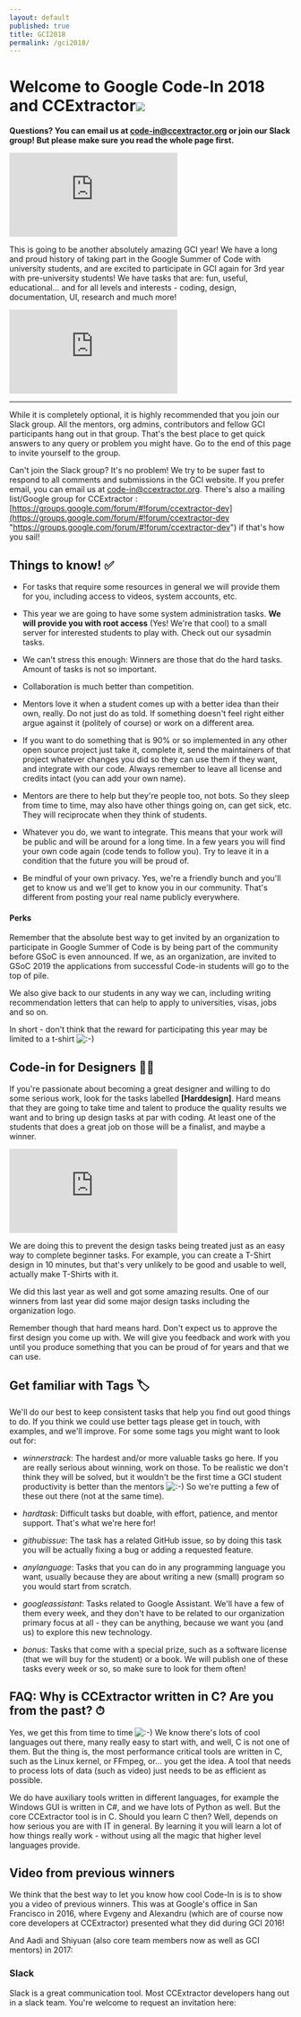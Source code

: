 ```yaml
---
layout: default
published: true
title: GCI2018
permalink: /gci2018/
---
```

# Welcome to Google Code-In 2018 and CCExtractor![](https://www.ccextractor.org/public:codein:google_code-in_2018#welcome_to_google_code-in_2018_and_ccextractor)

**Questions? You can email us at  code-in@ccextractor.org  or join our Slack group! But please make sure you read the whole page first.**

  
[![ CCExtractor is participating in Google Code In 2018!](https://www.ccextractor.org/lib/exe/fetch.php?tok=6ac2fc&media=https%3A%2F%2Fgithub.com%2FCCExtractor%2Fccextractor-org-media%2Fraw%2Fmaster%2Fext%2Fgoogle-code-In-2018.gif " CCExtractor is participating in Google Code In 2018!")](https://www.ccextractor.org/lib/exe/fetch.php?tok=6ac2fc&media=https%3A%2F%2Fgithub.com%2FCCExtractor%2Fccextractor-org-media%2Fraw%2Fmaster%2Fext%2Fgoogle-code-In-2018.gif "https://github.com/CCExtractor/ccextractor-org-media/raw/master/ext/google-code-In-2018.gif")  

This is going to be another absolutely amazing GCI year! We have a long and proud history of taking part in the Google Summer of Code with university students, and are excited to participate in GCI again for 3rd year with pre-university students! We have tasks that are: fun, useful, educational… and for all levels and interests - coding, design, documentation, UI, research and much more!

  
[![ Google Code-IN task categories!](https://www.ccextractor.org/lib/exe/fetch.php?tok=46d02a&media=https%3A%2F%2Fraw.githubusercontent.com%2FCCExtractor%2Fccextractor-org-media%2Fmaster%2Fext%2Fgci-task-categories.png " Google Code-IN task categories!")](https://www.ccextractor.org/lib/exe/fetch.php?tok=46d02a&media=https%3A%2F%2Fraw.githubusercontent.com%2FCCExtractor%2Fccextractor-org-media%2Fmaster%2Fext%2Fgci-task-categories.png "https://raw.githubusercontent.com/CCExtractor/ccextractor-org-media/master/ext/gci-task-categories.png")  

----------

While it is completely optional, it is highly recommended that you join our Slack group. All the mentors, org admins, contributors and fellow GCI participants hang out in that group. That's the best place to get quick answers to any query or problem you might have. Go to the end of this page to invite yourself to the group.

Can't join the Slack group? It's no problem! We try to be super fast to respond to all comments and submissions in the GCI website. If you prefer email, you can email us at  code-in@ccextractor.org.  There's also a mailing list/Google group for CCExtractor :[https://groups.google.com/forum/#!forum/ccextractor-dev](https://groups.google.com/forum/#!forum/ccextractor-dev "https://groups.google.com/forum/#!forum/ccextractor-dev")  if that's how you sail!

## Things to know! ✅[](https://www.ccextractor.org/public:codein:google_code-in_2018#things_to_know_%E2%9C%85)

-   For tasks that require some resources in general we will provide them for you, including access to videos, system accounts, etc.
    

  

-   This year we are going to have some system administration tasks.  **We will provide you with root access**  (Yes! We're that cool) to a small server for interested students to play with. Check out our sysadmin tasks.
    

  

-   We can't stress this enough: Winners are those that do the hard tasks. Amount of tasks is not so important.
    

  

-   Collaboration is much better than competition.
    

  

-   Mentors love it when a student comes up with a better idea than their own, really. Do not just do as told. If something doesn't feel right either argue against it (politely of course) or work on a different area.
    

  

-   If you want to do something that is 90% or so implemented in any other open source project just take it, complete it, send the maintainers of that project whatever changes you did so they can use them if they want, and integrate with our code. Always remember to leave all license and credits intact (you can add your own name).
    

  

-   Mentors are there to help but they're people too, not bots. So they sleep from time to time, may also have other things going on, can get sick, etc. They will reciprocate when they think of students.
    

  

-   Whatever you do, we want to integrate. This means that your work will be public and will be around for a long time. In a few years you will find your own code again (code tends to follow you). Try to leave it in a condition that the future you will be proud of.
    

  

-   Be mindful of your own privacy. Yes, we're a friendly bunch and you'll get to know us and we'll get to know you in our community. That's different from posting your real name publicly everywhere.
    

  

#### Perks[](https://www.ccextractor.org/public:codein:google_code-in_2018#perks)

Remember that the absolute best way to get invited by an organization to participate in Google Summer of Code is by being part of the community before GSoC is even announced. If we, as an organization, are invited to GSoC 2019 the applications from successful Code-in students will go to the top of pile.

We also give back to our students in any way we can, including writing recommendation letters that can help to apply to universities, visas, jobs and so on.

In short - don't think that the reward for participating this year may be limited to a t-shirt  ![:-)](https://www.ccextractor.org/lib/images/smileys/icon_smile.gif) 

## Code-in for Designers 👩‍🎨[](https://www.ccextractor.org/public:codein:google_code-in_2018#code-in_for_designers_%F0%9F%91%A9_%F0%9F%8E%A8)

If you're passionate about becoming a great designer and willing to do some serious work, look for the tasks labelled  **[Harddesign]**. Hard means that they are going to take time and talent to produce the quality results we want and to bring up design tasks at par with coding. At least one of the students that does a great job on those will be a finalist, and maybe a winner.

[![The Media Manager popup](https://www.ccextractor.org/lib/exe/fetch.php?w=200&tok=f9a0ae&media=https%3A%2F%2Fraw.githubusercontent.com%2FCCExtractor%2Fccextractor-org-media%2Fmaster%2Fstatic%2Fccx_logo_transparent_800x600.png "The Media Manager popup")](https://www.ccextractor.org/lib/exe/fetch.php?tok=995076&media=https%3A%2F%2Fraw.githubusercontent.com%2FCCExtractor%2Fccextractor-org-media%2Fmaster%2Fstatic%2Fccx_logo_transparent_800x600.png "https://raw.githubusercontent.com/CCExtractor/ccextractor-org-media/master/static/ccx_logo_transparent_800x600.png")

We are doing this to prevent the design tasks being treated just as an easy way to complete beginner tasks. For example, you can create a T-Shirt design in 10 minutes, but that's very unlikely to be good and usable to well, actually make T-Shirts with it.

We did this last year as well and got some amazing results. One of our winners from last year did some major design tasks including the organization logo.

Remember though that hard means hard. Don't expect us to approve the first design you come up with. We will give you feedback and work with you until you produce something that you can be proud of for years and that we can use.

## Get familiar with Tags 🏷[](https://www.ccextractor.org/public:codein:google_code-in_2018#get_familiar_with_tags_%F0%9F%8F%B7)

We'll do our best to keep consistent tasks that help you find out good things to do. If you think we could use better tags please get in touch, with examples, and we'll improve. For some some tags you might want to look out for:

-   _winnerstrack_: The hardest and/or more valuable tasks go here. If you are really serious about winning, work on those. To be realistic we don't think they will be solved, but it wouldn't be the first time a GCI student productivity is better than the mentors  ![:-)](https://www.ccextractor.org/lib/images/smileys/icon_smile.gif)  So we're putting a few of these out there (not at the same time).  
    
-   _hardtask_: Difficult tasks but doable, with effort, patience, and mentor support. That's what we're here for!  
    
-   _githubissue_: The task has a related GitHub issue, so by doing this task you will be actually fixing a bug or adding a requested feature.  
    
-   _anylanguage_: Tasks that you can do in any programming language you want, usually because they are about writing a new (small) program so you would start from scratch.  
    
-   _googleassistant_: Tasks related to Google Assistant. We'll have a few of them every week, and they don't have to be related to our organization primary focus at all - they can be anything, because we want you (and us) to explore this new technology.  
    
-   _bonus_: Tasks that come with a special prize, such as a software license (that we will buy for the student) or a book. We will publish one of these tasks every week or so, so make sure to look for them often!  
    

## FAQ: Why is CCExtractor written in C? Are you from the past? ⏱[](https://www.ccextractor.org/public:codein:google_code-in_2018#faqwhy_is_ccextractor_written_in_c_are_you_from_the_past_%E2%8F%B1)

Yes, we get this from time to time  ![:-)](https://www.ccextractor.org/lib/images/smileys/icon_smile.gif)  We know there's lots of cool languages out there, many really easy to start with, and well, C is not one of them. But the thing is, the most performance critical tools are written in C, such as the Linux kernel, or FFmpeg, or… you get the idea. A tool that needs to process lots of data (such as video) just needs to be as efficient as possible.

We do have auxiliary tools written in different languages, for example the Windows  GUI  is written in C#, and we have lots of Python as well. But the core CCExtractor tool is in C. Should you learn C then? Well, depends on how serious you are with IT in general. By learning it you will learn a lot of how things really work - without using all the magic that higher level languages provide.

## Video from previous winners[](https://www.ccextractor.org/public:codein:google_code-in_2018#video_from_previous_winners)

We think that the best way to let you know how cool Code-In is is to show you a video of previous winners. This was at Google's office in San Francisco in 2016, where Evgeny and Alexandru (which are of course now core developers at CCExtractor) presented what they did during GCI 2016!

  

And Aadi and Shiyuan (also core team members now as well as GCI mentors) in 2017:

  

### Slack[](https://www.ccextractor.org/public:codein:google_code-in_2018#slack)

Slack is a great communication tool. Most CCExtractor developers hang out in a slack team. You're welcome to request an invitation here:

